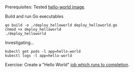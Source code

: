 Prerequisites: Tested [hello-world image](../../Images/hello-world).

Build and run Go executables

    go build -o ./deploy_helloworld deploy_helloworld.go    
    chmod +x deploy_helloworld
    ./deploy_helloworld
    
Investigating...

    kubectl get pods -l app=hello-world 
    kubectl logs -l app=hello-world
    
Exercise: Create a "Hello World" [job which runs to completion](https://kubernetes.io/docs/concepts/workloads/controllers/jobs-run-to-completion/).